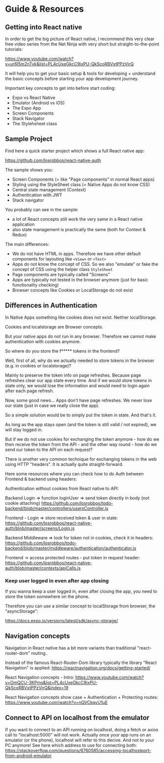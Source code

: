 # Guide & Resources

## Getting into React native

In order to get the big picture of React native, I recommend this very clear free video series from the Net Ninja with very short but straight-to-the-point tutorials:

https://www.youtube.com/watch?v=ur6I5m2nTvk&list=PL4cUxeGkcC9ixPU-QkScoRBVxtPPzVjrQ

It will help you to get your basic setup & tools for developing + understand the basic concepts before starting your app development journey.

Important key concepts to get into before start coding:
- Expo vs React Native
- Emulator (Android vs iOS)
- The Expo App
- Screen Components
- Stack Navigator
- The Stylehsheet class

## Sample Project

Find here a quick starter project which shows a full React native app: 

https://github.com/losrobbos/react-native-auth

The sample shows you:

- Screen Components (= like "Page components" in normal React apps)
- Styling using the StyleSheet class (= Native Apps do not know CSS)
- Central state management (Context)
- Authentication with JWT
- Stack navigator

You probably can see in the sample:
- a lot of React concepts still work the very same in a React native application
- also state management is practically the same (both for Context & Redux)

The main differences:
- We do not have HTML in apps. Therefore we have other default components for layouting like `<View>` or `<Text>`
- Apps do not know the concept of CSS. So we also "emulate" or fake the concept of CSS using the helper class `StyleSheet`
- Page components are typically called "Screens"
- Apps are typically not tested in the browser anymore (just for basic functionality checking)
- Browser concepts like Cookies or LocalStorage do not exist


## Differences in Authentication

In Native Apps something like cookies does not exist. Neither localStorage. 

Cookies and localstorage are Browser concepts.

But your native apps do not run in any browser. Therefore we cannot make authentication with cookies anymore. 

So where do you store the f***** tokens in the frontend?

Well, first of all, why do we actually needed to store tokens in the browser (e.g. in cookies or localstorage)?

Mainly to preserve the token info on page refreshes. Because page refreshes clear our app state every time. And if we would store tokens in state only, we would lose the information and would need to login again after each page refresh.

Now, some good news... Apps don't have page refreshes. We never lose our state (just in case we really close the app). 

So a simple solution would be to simply put the token in state. And that's it.

As long as the app stays open (and the token is still valid / not expired), we will stay logged in.

But if we do not use cookies for exchanging the token anymore - how do we then receive the token from the API - and the other way round - how do we send our token to the API on each request?

There is another very common technique for exchanging tokens in the web using HTTP "headers". It is actually quite straight-forward.

Here some resources where you can check how to do Auth between Frontend & backend using headers:

Authentication without cookies from React native to API:

Backend Login => function loginUser => send token directly in body (not cookie attaching)
https://github.com/losrobbos/todo-backend/blob/master/controllers/usersController.js

Frontend - Login => store received token & user in state:
https://github.com/losrobbos/react-native-auth/blob/master/screens/Login.js

Backend Middleware => look for token not in cookies, check it in headers:
https://github.com/losrobbos/todo-backend/blob/master/middleware/authentication/authenticator.js

Frontend -> access protected routes - put token in request header:
https://github.com/losrobbos/react-native-auth/blob/master/contexts/apiCalls.js


### Keep user logged in even after app closing

If you wanna keep a user logged in, even after closing the app, you need to store the token somewhere on the phone.

Therefore you can use a similar concept to localStorage from browser, the "asyncStorage":

https://docs.expo.io/versions/latest/sdk/async-storage/


## Navigation concepts

Navigation in React native has a bit more variants than traditional "react-router-dom" routing..

Instead of the famous React-Router-Dom library typically the library "React Navigation" is applied:
https://reactnavigation.org/docs/getting-started/

React Navigation concepts - Intro:
https://www.youtube.com/watch?v=OmQCU-3KPms&list=PL4cUxeGkcC9ixPU-QkScoRBVxtPPzVjrQ&index=19

React Navigation concepts show case + Authentication + Protecting routes:
https://www.youtube.com/watch?v=nQVCkqvU1uE



## Connect to API on localhost from the emulator

If you want to connect to an API running on localhost, doing a fetch or axios call to "localhost:5000" will not work.
Actually once your app runs on an emulator (or the phone), localhost will refer to this decive. And not to your PC anymore!
See here which address to use for connecting both:
https://stackoverflow.com/questions/6760585/accessing-localhostport-from-android-emulator
